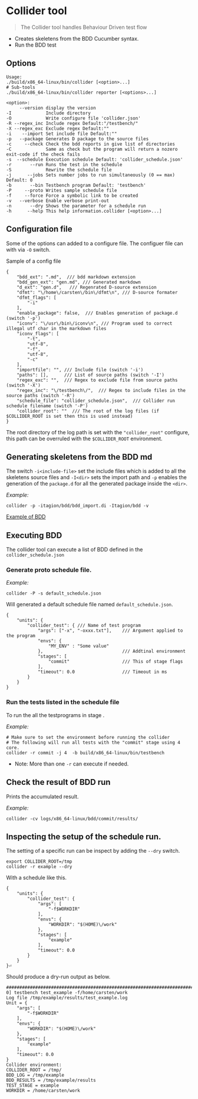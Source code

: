 # Collider tool
>The Collider tool handles Behaviour Driven test flow
- Creates skeletens from the BDD Cucumber syntax.
- Run the BDD test 

## Options
```
Usage:
./build/x86_64-linux/bin/collider [<option>...]
# Sub-tools
./build/x86_64-linux/bin/collider reporter [<options>...]

<option>:
     --version display the version
-I             Include directory
-O             Write configure file 'collider.json'
-R --regex_inc Include regex Default:"/testbench/"
-X --regex_exc Exclude regex Default:""
-i    --import Set include file Default:""
-p   --package Generates D package to the source files
-c     --check Check the bdd reports in give list of directories
-C             Same as check but the program will return a nozero exit-code if the check fails
-s  --schedule Execution schedule Default: 'collider_schedule.json'
-r       --run Runs the test in the schedule
-S             Rewrite the schedule file
-j      --jobs Sets number jobs to run simultaneously (0 == max) Default: 0
-b       --bin Testbench program Default: 'testbench'
-P     --proto Writes sample schedule file
-f     --force Force a symbolic link to be created
-v   --verbose Enable verbose print-out
-n       --dry Shows the parameter for a schedule run
-h      --help This help information.collider [<option>...]
```

## Configuration file
Some of the options can added to a configure file.
The configuer file can with via `-O` switch.

Sample of a config file
```
{
    "bdd_ext": ".md",  /// bdd markdown extension
    "bdd_gen_ext": "gen.md", /// Generated markdown
    "d_ext": "gen.d",   /// Regenrated D-source extension
    "dfmt": "\/home\/carsten\/bin\/dfmt\n", /// D-source formater
    "dfmt_flags": [
        "-i"
    ],
    "enable_package": false,  /// Enables generation of package.d (switch '-p')
    "iconv": "\/usr\/bin\/iconv\n", /// Program used to correct illegal utf char in the markdown files
    "iconv_flags": [
        "-t",
        "utf-8",
        "-f",
        "utf-8",
        "-c"
    ],
    "importfile": "", /// Include file (switch '-i')
    "paths": [],      /// List of source paths (switch '-I')
    "regex_exc": "",  /// Regex to exclude file from source paths (switch '-X')
    "regex_inc": "\/testbench\/",  /// Regex to include files in the source paths (switch '-R')
    "schedule_file": "collider_schedule.json",  /// Collider run schedule filename (switch '-P')
    "collider_root": ""  /// The root of the log files (if $COLLIDER_ROOT is set then this is used instead)
}
```
The root directory of the log path is set with the `"collider_root"` configure,
this path can be overruled with the `$COLLIDER_ROOT` environment.


## Generating skeletens from the BDD md

The switch `-i<include-file>` set the include files which is added to all the skeletens source files and 
`-I<dir>` sets the import path and 
`-p` enables the generation of the `package.d` for all the generated package inside the `<dir>`.

*Example:*
```
collider -p -itagion/bdd/bdd_import.di -Itagion/bdd -v
```
[Example of BDD](documents/behaviour/BDD_Process.md)

## Executing BDD 
The collider tool can execute a list of BDD defined in the `collider_schedule.json`


### Generate proto schedule file.
*Example:*
```
collider -P -s default_schedule.json
```
Will generated a default schedule file named `default_schedule.json`.
```
{
    "units": {
        "collider_test": { /// Name of test program 
            "args": ["-x", "-oxxx.txt"],    /// Argument applied to the program
            "envs": {
                "MY_ENV" : "Some value"
            },                              /// Addtinal environment 
            "stages": [
                "commit"                    /// This of stage flags
            ],
            "timeout": 0.0                  /// Timeout in ms
        }
    }
}
```

### Run the tests listed in the schedule file
To run the all the testprograms in stage .

*Example:*
```
# Make sure to set the environment before running the collider
# The following will run all tests with the "commit" stage using 4 core.
collider -r commit -j 4  -b build/x86_64-linux/bin/testbench
```

* Note: More than one `-r` can execute if needed.  


## Check the result of BDD run

Prints the accumulated result. 

*Example:*
```
collider -cv logs/x86_64-linux/bdd/commit/results/
```

## Inspecting the setup of the schedule run.

The setting of a specific run can be inspect by adding the `--dry` switch.

```
export COLLIDER_ROOT=/tmp
collider -r example --dry
```
With a schedule like this.
```
{
    "units": {
        "collider_test": {
            "args": [
                "-f$WORKDIR"
            ],
            "envs": {
                "WORKDIR": "$(HOME)\/work"
            },
            "stages": [
                "example"
            ],
            "timeout": 0.0
        }
    }
}⏎   
```
Should produce a dry-run output as below.

```
################################################################################
0] testbench test_example -f/home/carsten/work
Log file /tmp/example/results/test_example.log
Unit = {
    "args": [
        "-f$WORKDIR"
    ],
    "envs": {
        "WORKDIR": "$(HOME)\/work"
    },
    "stages": [
        "example"
    ],
    "timeout": 0.0
}
Collider environment:
COLLIDER_ROOT = /tmp/
BDD_LOG = /tmp/example
BDD_RESULTS = /tmp/example/results
TEST_STAGE = example
WORKDIR = /home/carsten/work
```

